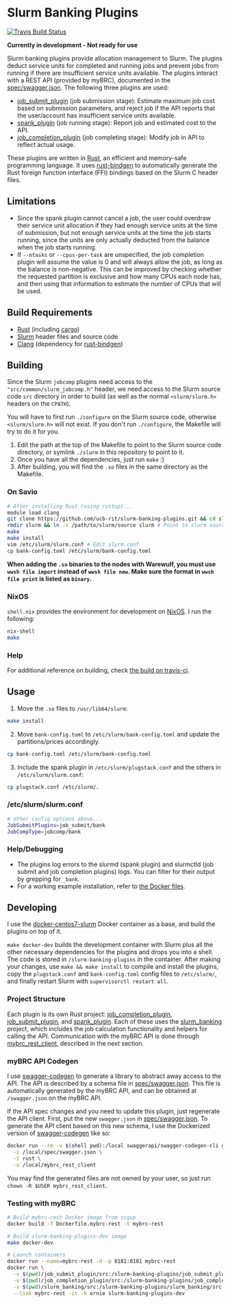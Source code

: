 # Slurm Banking Plugins

[![Travis Build Status](https://travis-ci.org/ucb-rit/slurm-banking-plugins.svg?branch=master)](https://travis-ci.org/ucb-rit/slurm-banking-plugins)

__Currently in development - Not ready for use__

Slurm banking plugins provide allocation management to Slurm. The plugins deduct service units for completed and running jobs and prevent jobs from running if there are insufficient service units available. The plugins interact with a REST API (provided by myBRC), documented in the [spec/swagger.json](spec/swagger.json). The following three plugins are used:

- [job_submit_plugin](job_submit_plugin) (job submission stage): Estimate maximum job cost based on submission parameters, and reject job if the API reports that the user/account has insufficient service units available.
- [spank_plugin](spank_plugin) (job running stage): Report job and estimated cost to the API.
- [job_completion_plugin](job_completion_plugin) (job completing stage): Modify job in API to reflect actual usage.

These plugins are written in [Rust](https://www.rust-lang.org), an efficient and memory-safe programming language. It uses [rust-bindgen](https://github.com/rust-lang/rust-bindgen) to automatically generate the Rust foreign function interface (FFI) bindings based on the Slurm C header files.

## Limitations

- Since the spank plugin cannot cancel a job, the user could overdraw their service unit allocation if they had enough service units at the time of submission, but not enough service units at the time the job starts running, since the units are only actually deducted from the balance when the job starts running.
- If `--ntasks` or `--cpus-per-task` are unspecified, the job completion plugin will assume the value is 0 and will always allow the job, as long as the balance is non-negative. This can be improved by checking whether the requested partition is exclusive and how many CPUs each node has, and then using that information to estimate the number of CPUs that will be used.

## Build Requirements
- [Rust](https://www.rust-lang.org/) (including [cargo](https://doc.rust-lang.org/cargo/))
- [Slurm](https://github.com/SchedMD/slurm) header files and source code
- [Clang](http://clang.llvm.org/get_started.html) (dependency for [rust-bindgen](https://rust-lang.github.io/rust-bindgen/requirements.html))

## Building
Since the Slurm `jobcomp` plugins need access to the `"src/common/slurm_jobcomp.h"` header, we need access to the Slurm source code `src` directory in order to build (as well as the normal `<slurm/slurm.h>` headers on the `CPATH`). 

You will have to first run `./configure` on the Slurm source code, otherwise `<slurm/slurm.h>` will not exist. If you don't run `./configure`, the Makefile will try to do it for you.

1. Edit the path at the top of the Makefile to point to the Slurm source code directory, or symlink `./slurm` in this repository to point to it.
2. Once you have all the dependencies, just run `make` :)
3. After building, you will find the `.so` files in the same directory as the Makefile.

### On Savio
```bash
# After installing Rust (using rustup)...
module load clang
git clone https://github.com/ucb-rit/slurm-banking-plugins.git && cd slurm-banking-plugins
rmdir slurm && ln -s /path/to/slurm/source slurm # Point to slurm source
make
make install
vim /etc/slurm/slurm.conf # Edit slurm.conf
cp bank-config.toml /etc/slurm/bank-config.toml
```

**When adding the `.so` binaries to the nodes with Warewulf, you must use `wwsh file import` instead of `wwsh file new`. Make sure the format in `wwsh file print` is listed as `binary`.**

### NixOS
`shell.nix` provides the environment for development on [NixOS](https://nixos.org). I run the following:

```bash
nix-shell 
make
```

### Help
For additional reference on building, check [the build on travis-ci](https://travis-ci.org/ucb-rit/slurm-banking-plugins).

## Usage
1. Move the `.so` files to `/usr/lib64/slurm`:
```bash
make install
```
2. Move `bank-config.toml` to `/etc/slurm/bank-config.toml` and update the partitions/prices accordingly.
```bash
cp bank-config.toml /etc/slurm/bank-config.toml
```
3. Include the spank plugin in `/etc/slurm/plugstack.conf` and the others in `/etc/slurm/slurm.conf`:

```bash
cp plugstack.conf /etc/slurm/.
```

### /etc/slurm/slurm.conf
```bash
# other config options above...
JobSubmitPlugins=job_submit/bank
JobCompType=jobcomp/bank
```

### Help/Debugging
- The plugins log errors to the slurmd (spank plugin) and slurmctld (job submit and job completion plugins) logs. You can filter for their output by grepping for `_bank`.
- For a working example installation, refer to [the Docker files](docker).

## Developing
I use the [docker-centos7-slurm](https://github.com/giovtorres/docker-centos7-slurm) Docker container as a base, and build the plugins on top of it. 

`make docker-dev` builds the development container with Slurm plus all the other necessary dependencies for the plugins and drops you into a shell. The code is stored in `/slurm-banking-plugins` in the container. After making your changes, use `make && make install` to compile and install the plugins, copy the `plugstack.conf` and `bank-config.toml` config files to `/etc/slurm/`, and finally restart Slurm with `supervisorctl restart all`.

### Project Structure
Each plugin is its own Rust project: [job_completion_plugin](job_completion_plugin), [job_submit_plugin](job_submit_plugin), and [spank_plugin](spank_plugin). Each of these uses the [slurm_banking](slurm_banking) project, which includes the job calculation functionality and helpers for calling the API. Communication with the myBRC API is done through [mybrc_rest_client](mybrc_rest_client), described in the next section.

### myBRC API Codegen
I use [swagger-codegen](https://github.com/swagger-api/swagger-codegen) to generate a library to abstract away access to the API. The API is described by a schema file in [spec/swagger.json](spec/swagger.json). This file is automatically generated by the myBRC API, and can be obtained at `/swagger.json` on the myBRC API.

If the API spec changes and you need to update this plugin, just regenerate the API client. First, put the new `swagger.json` in [spec/swagger.json](spec/swagger.json). To generate the API client based on this new schema, I use the Dockerized version of [swagger-codegen](https://github.com/swagger-api/swagger-codegen) like so:

```bash
docker run --rm -v $(shell pwd):/local swaggerapi/swagger-codegen-cli generate \
  -i /local/spec/swagger.json \
  -l rust \
  -o /local/mybrc_rest_client
```

You may find the generated files are not owned by your user, so just run `chown -R $USER mybrc_rest_client`.

### Testing with myBRC

```bash
# Build mybrc-rest Docker image from scgup
docker build -f Dockerfile.mybrc-rest -t mybrc-rest

# Build slurm-banking-plugins-dev image
make docker-dev

# Launch containers
docker run --name=mybrc-rest -d -p 8181:8181 mybrc-rest
docker run \
  -v $(pwd)/job_submit_plugin/src:/slurm-banking-plugins/job_submit_plugin/src \
  -v $(pwd)/job_completion_plugin/src:/slurm-banking-plugins/job_completion_plugin/src \
  -v $(pwd)/slurm_banking/src:/slurm-banking-plugins/slurm_banking/src \
  --link mybrc-rest -it -h ernie slurm-banking-plugins-dev
```
